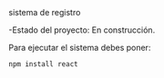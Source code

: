 </h1> sistema de registro </h1>

-Estado del proyecto: En construcción.

Para ejecutar el sistema debes poner:

```npm install react```
